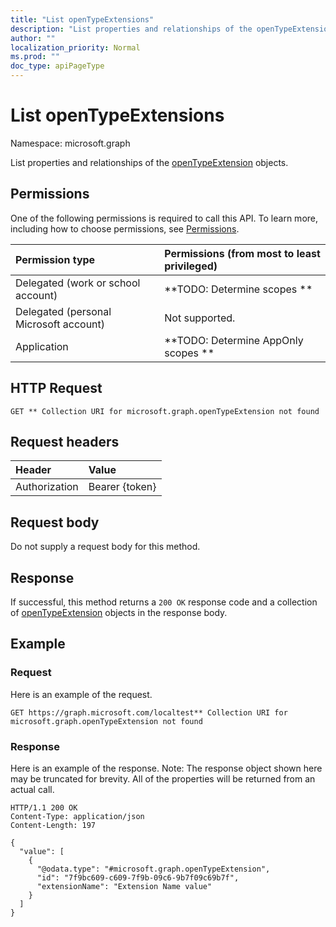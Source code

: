 ```yaml
---
title: "List openTypeExtensions"
description: "List properties and relationships of the openTypeExtension objects."
author: ""
localization_priority: Normal
ms.prod: ""
doc_type: apiPageType
---
```


# List openTypeExtensions

Namespace: microsoft.graph

List properties and relationships of the [openTypeExtension](../resources/opentypeextension.md) objects.

## Permissions
One of the following permissions is required to call this API. To learn more, including how to choose permissions, see [Permissions](/concepts/permissions-reference.md).

|Permission type|Permissions (from most to least privileged)|
|:---|:---|
|Delegated (work or school account)|**TODO: Determine scopes **|
|Delegated (personal Microsoft account)|Not supported.|
|Application|**TODO: Determine AppOnly scopes **|

## HTTP Request
<!-- {
  "blockType": "ignored"
}
-->
``` http
GET ** Collection URI for microsoft.graph.openTypeExtension not found
```

## Request headers
|Header|Value|
|:---|:---|
|Authorization|Bearer {token}|

## Request body
Do not supply a request body for this method.

## Response
If successful, this method returns a `200 OK` response code and a collection of [openTypeExtension](../resources/opentypeextension.md) objects in the response body.

## Example

### Request
Here is an example of the request.
<!-- {
  "blockType": "request",
  "name": "get_opentypeextension"
}
-->
``` http
GET https://graph.microsoft.com/localtest** Collection URI for microsoft.graph.openTypeExtension not found
```

### Response
Here is an example of the response. Note: The response object shown here may be truncated for brevity. All of the properties will be returned from an actual call.
<!-- {
  "blockType": "response",
  "truncated": true,
  "@odata.type": "collection(microsoft.graph.opentypeextension)"
}
-->
``` http
HTTP/1.1 200 OK
Content-Type: application/json
Content-Length: 197

{
  "value": [
    {
      "@odata.type": "#microsoft.graph.openTypeExtension",
      "id": "7f9bc609-c609-7f9b-09c6-9b7f09c69b7f",
      "extensionName": "Extension Name value"
    }
  ]
}
```

